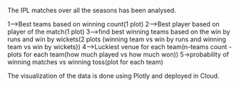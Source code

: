 The IPL matches over all the seasons has been analysed.

1-->Best teams based on winning count(1 plot)
2-->Best player based on player of the match(1 plot)
3-->find best winning teams based on the win by runs and win by wickets(2 plots (winning team vs win by runs and winning team vs win by wickets))
4-->Luckiest venue for each team(n-teams count - plots for each team(how much played vs how much won))
5->probability of winning matches vs winning toss(plot for each team)


The visualization of the data is done using Plotly and deployed in Cloud.


